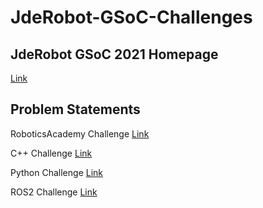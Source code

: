 # JdeRobot-GSoC-Challenges

## JdeRobot GSoC 2021 Homepage

[Link](https://jderobot.github.io/activities/gsoc/2021)

## Problem Statements

RoboticsAcademy Challenge [Link](https://drive.google.com/file/d/1rNJ5Oyux3w9qNF81_691H89pEw-FCXGv/view)

C++ Challenge [Link](https://drive.google.com/file/d/1KKpq6fGGhV99biaJ8l5udADh925nDzZ3/view)

Python Challenge [Link](https://drive.google.com/file/d/1cniJXQw3z4DEj8YciO7GnLcmjGPsk53j/view)

ROS2 Challenge [Link](https://drive.google.com/file/d/1IJFTtKVcoVykONS73Mh-EQTpKdXgI-bU/view)